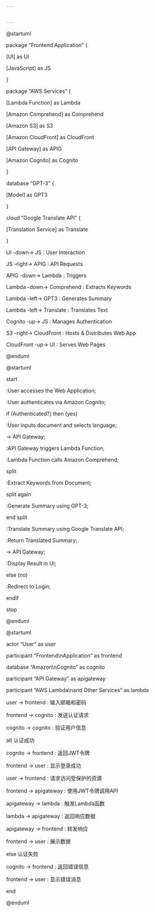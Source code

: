 ```yaml
---


---
```


<p>@startuml</p>
<p>package “Frontend Application” {</p>
<p>[UI] as UI</p>
<p>[JavaScript] as JS</p>
<p>}</p>
<p>package “AWS Services” {</p>
<p>[Lambda Function] as Lambda</p>
<p>[Amazon Comprehend] as Comprehend</p>
<p>[Amazon S3] as S3</p>
<p>[Amazon CloudFront] as CloudFront</p>
<p>[API Gateway] as APIG</p>
<p>[Amazon Cognito] as Cognito</p>
<p>}</p>
<p>database “GPT-3” {</p>
<p>[Model] as GPT3</p>
<p>}</p>
<p>cloud “Google Translate API” {</p>
<p>[Translation Service] as Translate</p>
<p>}</p>
<p>UI -down-&gt; JS : User Interaction</p>
<p>JS -right-&gt; APIG : API Requests</p>
<p>APIG -down-&gt; Lambda : Triggers</p>
<p>Lambda -down-&gt; Comprehend : Extracts Keywords</p>
<p>Lambda -left-&gt; GPT3 : Generates Summary</p>
<p>Lambda -left-&gt; Translate : Translates Text</p>
<p>Cognito -up-&gt; JS : Manages Authentication</p>
<p>S3 -right-&gt; CloudFront : Hosts &amp; Distributes Web App</p>
<p>CloudFront -up-&gt; UI : Serves Web Pages</p>
<p>@enduml</p>
<p>@startuml</p>
<p>start</p>
<p>:User accesses the Web Application;</p>
<p>:User authenticates via Amazon Cognito;</p>
<p>if (Authenticated?) then (yes)</p>
<p>:User inputs document and selects language;</p>
<p>-&gt; API Gateway;</p>
<p>:API Gateway triggers Lambda Function;</p>
<p>:Lambda Function calls Amazon Comprehend;</p>
<p>split</p>
<p>:Extract Keywords from Document;</p>
<p>split again</p>
<p>:Generate Summary using GPT-3;</p>
<p>end split</p>
<p>:Translate Summary using Google Translate API;</p>
<p>:Return Translated Summary;</p>
<p>-&gt; API Gateway;</p>
<p>:Display Result in UI;</p>
<p>else (no)</p>
<p>:Redirect to Login;</p>
<p>endif</p>
<p>stop</p>
<p>@enduml</p>
<p>@startuml</p>
<p>actor “User” as user</p>
<p>participant “Frontend\nApplication” as frontend</p>
<p>database “Amazon\nCognito” as cognito</p>
<p>participant “API Gateway” as apigateway</p>
<p>participant “AWS Lambda\nand Other Services” as lambda</p>
<p>user -&gt; frontend : 输入邮箱和密码</p>
<p>frontend -&gt; cognito : 发送认证请求</p>
<p>cognito -&gt; cognito : 验证用户信息</p>
<p>alt 认证成功</p>
<p>cognito -&gt; frontend : 返回JWT令牌</p>
<p>frontend -&gt; user : 显示登录成功</p>
<p>user -&gt; frontend : 请求访问受保护的资源</p>
<p>frontend -&gt; apigateway : 使用JWT令牌调用API</p>
<p>apigateway -&gt; lambda : 触发Lambda函数</p>
<p>lambda -&gt; apigateway : 返回响应数据</p>
<p>apigateway -&gt; frontend : 转发响应</p>
<p>frontend -&gt; user : 展示数据</p>
<p>else 认证失败</p>
<p>cognito -&gt; frontend : 返回错误信息</p>
<p>frontend -&gt; user : 显示错误消息</p>
<p>end</p>
<p>@enduml</p>

